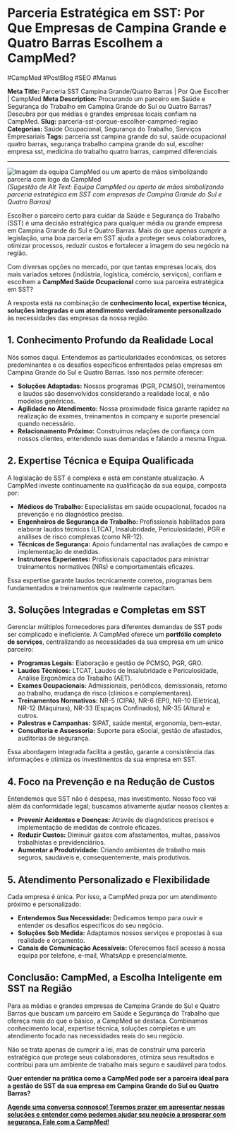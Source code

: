 # Parceria Estratégica em SST: Por Que Empresas de Campina Grande e Quatro Barras Escolhem a CampMed?

#CampMed #PostBlog #SEO #Manus

**Meta Title:** Parceria SST Campina Grande/Quatro Barras | Por Que Escolher | CampMed
**Meta Description:** Procurando um parceiro em Saúde e Segurança do Trabalho em Campina Grande do Sul ou Quatro Barras? Descubra por que médias e grandes empresas locais confiam na CampMed.
**Slug:** parceria-sst-porque-escolher-campmed-regiao
**Categorias:** Saúde Ocupacional, Segurança do Trabalho, Serviços Empresariais
**Tags:** parceria sst campina grande do sul, saúde ocupacional quatro barras, segurança trabalho campina grande do sul, escolher empresa sst, medicina do trabalho quatro barras, campmed diferenciais

---

![Imagem da equipa CampMed ou um aperto de mãos simbolizando parceria com logo da CampMed](placeholder_imagem_parceria_campmed.jpg) *(Sugestão de Alt Text: Equipa CampMed ou aperto de mãos simbolizando parceria estratégica em SST com empresas de Campina Grande do Sul e Quatro Barras)*

Escolher o parceiro certo para cuidar da Saúde e Segurança do Trabalho (SST) é uma decisão estratégica para qualquer média ou grande empresa em Campina Grande do Sul e Quatro Barras. Mais do que apenas cumprir a legislação, uma boa parceria em SST ajuda a proteger seus colaboradores, otimizar processos, reduzir custos e fortalecer a imagem do seu negócio na região.

Com diversas opções no mercado, por que tantas empresas locais, dos mais variados setores (indústria, logística, comércio, serviços), confiam e escolhem a **CampMed Saúde Ocupacional** como sua parceira estratégica em SST?

A resposta está na combinação de **conhecimento local, expertise técnica, soluções integradas e um atendimento verdadeiramente personalizado** às necessidades das empresas da nossa região.

## 1. Conhecimento Profundo da Realidade Local

Nós somos daqui. Entendemos as particularidades econômicas, os setores predominantes e os desafios específicos enfrentados pelas empresas em Campina Grande do Sul e Quatro Barras. Isso nos permite oferecer:

*   **Soluções Adaptadas:** Nossos programas (PGR, PCMSO), treinamentos e laudos são desenvolvidos considerando a realidade local, e não modelos genéricos.
*   **Agilidade no Atendimento:** Nossa proximidade física garante rapidez na realização de exames, treinamentos in company e suporte presencial quando necessário.
*   **Relacionamento Próximo:** Construímos relações de confiança com nossos clientes, entendendo suas demandas e falando a mesma língua.

## 2. Expertise Técnica e Equipa Qualificada

A legislação de SST é complexa e está em constante atualização. A CampMed investe continuamente na qualificação da sua equipa, composta por:

*   **Médicos do Trabalho:** Especialistas em saúde ocupacional, focados na prevenção e no diagnóstico preciso.
*   **Engenheiros de Segurança do Trabalho:** Profissionais habilitados para elaborar laudos técnicos (LTCAT, Insalubridade, Periculosidade), PGR e análises de risco complexas (como NR-12).
*   **Técnicos de Segurança:** Apoio fundamental nas avaliações de campo e implementação de medidas.
*   **Instrutores Experientes:** Profissionais capacitados para ministrar treinamentos normativos (NRs) e comportamentais eficazes.

Essa expertise garante laudos tecnicamente corretos, programas bem fundamentados e treinamentos que realmente capacitam.

## 3. Soluções Integradas e Completas em SST

Gerenciar múltiplos fornecedores para diferentes demandas de SST pode ser complicado e ineficiente. A CampMed oferece um **portfólio completo de serviços**, centralizando as necessidades da sua empresa em um único parceiro:

*   **Programas Legais:** Elaboração e gestão de PCMSO, PGR, GRO.
*   **Laudos Técnicos:** LTCAT, Laudos de Insalubridade e Periculosidade, Análise Ergonômica do Trabalho (AET).
*   **Exames Ocupacionais:** Admissionais, periódicos, demissionais, retorno ao trabalho, mudança de risco (clínicos e complementares).
*   **Treinamentos Normativos:** NR-5 (CIPA), NR-6 (EPI), NR-10 (Elétrica), NR-12 (Máquinas), NR-33 (Espaços Confinados), NR-35 (Altura) e outros.
*   **Palestras e Campanhas:** SIPAT, saúde mental, ergonomia, bem-estar.
*   **Consultoria e Assessoria:** Suporte para eSocial, gestão de afastados, auditorias de segurança.

Essa abordagem integrada facilita a gestão, garante a consistência das informações e otimiza os investimentos da sua empresa em SST.

## 4. Foco na Prevenção e na Redução de Custos

Entendemos que SST não é despesa, mas investimento. Nosso foco vai além da conformidade legal; buscamos ativamente ajudar nossos clientes a:

*   **Prevenir Acidentes e Doenças:** Através de diagnósticos precisos e implementação de medidas de controle eficazes.
*   **Reduzir Custos:** Diminuir gastos com afastamentos, multas, passivos trabalhistas e previdenciários.
*   **Aumentar a Produtividade:** Criando ambientes de trabalho mais seguros, saudáveis e, consequentemente, mais produtivos.

## 5. Atendimento Personalizado e Flexibilidade

Cada empresa é única. Por isso, a CampMed preza por um atendimento próximo e personalizado:

*   **Entendemos Sua Necessidade:** Dedicamos tempo para ouvir e entender os desafios específicos do seu negócio.
*   **Soluções Sob Medida:** Adaptamos nossos serviços e propostas à sua realidade e orçamento.
*   **Canais de Comunicação Acessíveis:** Oferecemos fácil acesso à nossa equipa por telefone, e-mail, WhatsApp e presencialmente.

## Conclusão: CampMed, a Escolha Inteligente em SST na Região

Para as médias e grandes empresas de Campina Grande do Sul e Quatro Barras que buscam um parceiro em Saúde e Segurança do Trabalho que ofereça mais do que o básico, a CampMed se destaca. Combinamos conhecimento local, expertise técnica, soluções completas e um atendimento focado nas necessidades reais do seu negócio.

Não se trata apenas de cumprir a lei, mas de construir uma parceria estratégica que protege seus colaboradores, otimiza seus resultados e contribui para um ambiente de trabalho mais seguro e saudável para todos.

**Quer entender na prática como a CampMed pode ser a parceira ideal para a gestão de SST da sua empresa em Campina Grande do Sul ou Quatro Barras?**

[**Agende uma conversa connosco! Teremos prazer em apresentar nossas soluções e entender como podemos ajudar seu negócio a prosperar com segurança. Fale com a CampMed!**](https://campmedocupacional.com/?page_id=233)

